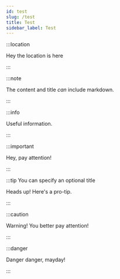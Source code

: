 ```yaml
---
id: test
slug: /test
title: Test
sidebar_label: Test
---
```


:::location

Hey the location is here

:::

:::note

The content and title _can_ include markdown.

:::

:::info

Useful information.

:::

:::important

Hey, pay attention!

:::

:::tip You can specify an optional title

Heads up! Here's a pro-tip.

:::

:::caution

Warning! You better pay attention!

:::

:::danger

Danger danger, mayday!

:::
